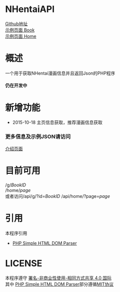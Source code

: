 # NHentaiAPI  
[Github地址](https://github.com/HoshinoTouko/NHentaiAPI)  
[示例页面 Book](http://demo.touko.moe/nhentai/g/145650)  
[示例页面 Home](http://demo.touko.moe/nhentai/home)  
# 概述
一个用于获取NHentai漫画信息并且返回Json的PHP程序  
#### 仍在开发中  
# 新增功能  
* 2015-10-18 主页信息获取，推荐漫画信息获取   

### 更多信息及示例JSON请访问  
[介绍页面](https://touko.moe/nhentai-api)  
# 目前可用
/g/*BookID*  
/home/*page*  
或者访问/api/g/?id=*BookID* /api/home/?page=*page*  
# 引用
本程序引用  
* [PHP Simple HTML DOM Parser](http://simplehtmldom.sourceforge.net/)  

# LICENSE
本程序遵守 [署名-非商业性使用-相同方式共享 4.0 国际](http://creativecommons.org/licenses/by-nc-sa/4.0/)  
其中 [PHP Simple HTML DOM Parser](http://simplehtmldom.sourceforge.net/)部分遵循[MIT协议](http://opensource.org/licenses/mit-license.php)
